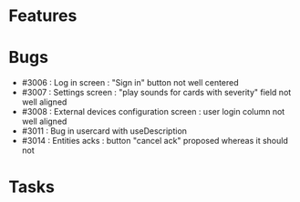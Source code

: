# Features


# Bugs
* #3006 : Log in screen : "Sign in" button not well centered
* #3007 : Settings screen : "play sounds for cards with severity" field not well aligned
* #3008 : External devices configuration screen : user login column not well aligned
* #3011 : Bug in usercard with useDescription
* #3014 : Entities acks : button "cancel ack" proposed whereas it should not

# Tasks

